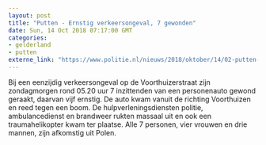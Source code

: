 ```yaml
---
layout: post
title: "Putten - Ernstig verkeersongeval, 7 gewonden"
date: Sun, 14 Oct 2018 07:17:00 GMT
categories: 
- gelderland 
- putten 
externe_link: "https://www.politie.nl/nieuws/2018/oktober/14/02-putten-ernstig-verkeersongeval.html"
---
```


Bij een eenzijdig verkeersongeval op de Voorthuizerstraat zijn zondagmorgen rond 05.20 uur 7 inzittenden van een personenauto gewond geraakt, daarvan vijf ernstig. De auto kwam vanuit de richting Voorthuizen en reed tegen een boom. De hulpverleningsdiensten politie, ambulancedienst en brandweer rukten massaal uit en ook een traumahelikopter kwam ter plaatse. Alle 7 personen, vier vrouwen en drie mannen, zijn afkomstig uit Polen.
